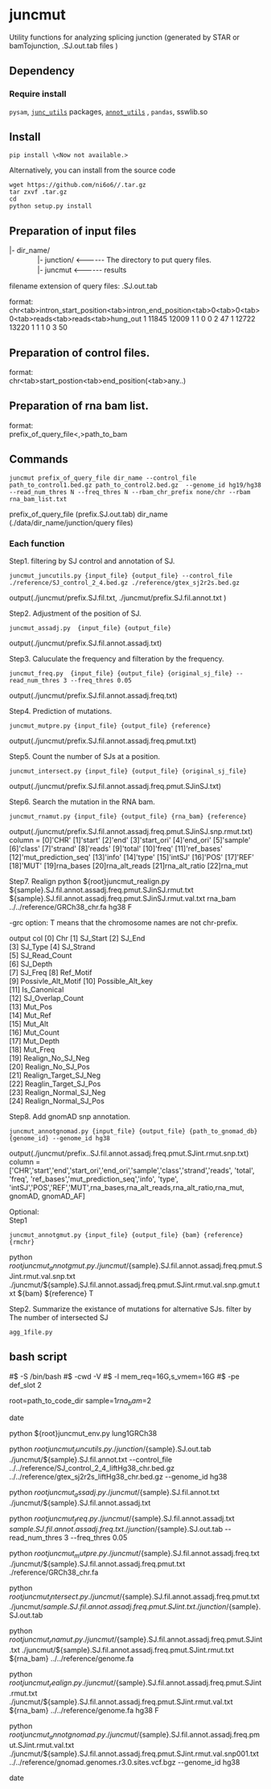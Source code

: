 # juncmut

Utility functions for analyzing splicing junction (generated by STAR or bamTojunction, .SJ.out.tab files )

## Dependency

### Require install
`pysam`, [`junc_utils`](https://github.com/friend1ws/junc_utils) packages, [`annot_utils`](https://github.com/friend1ws/annot_utils) , `pandas`, sswlib.so


## Install

```
pip install \<Now not available.>
```

Alternatively, you can install from the source code <Now not available.>
```
wget https://github.com/ni6o6//.tar.gz
tar zxvf .tar.gz
cd
python setup.py install
```

## Preparation of input files


|- dir_name/<br>
　　　　|- junction/    <------ The directory to put query files.<br>
　　　　|- juncmut  <------ results

filename extension of query files: .SJ.out.tab

format:<br>
chr\<tab>intron_start_position\<tab>intron_end_position\<tab>0\<tab>0\<tab>0\<tab>reads\<tab>reads\<tab>hung_out
1	11845	12009	1	1	0	0	2	47
1	12722	13220	1	1	1	0	3	50

## Preparation of control files.
format:<br>
chr\<tab>start_postion\<tab>end_position(\<tab>any..)

## Preparation of rna bam list.
format:<br>
prefix_of_query_file\<,>path_to_bam

## Commands

```
juncmut prefix_of_query_file dir_name --control_file path_to_control1.bed.gz path_to_control2.bed.gz  --genome_id hg19/hg38 --read_num_thres N --freq_thres N --rbam_chr_prefix none/chr --rbam rna_bam_list.txt
```
prefix_of_query_file (prefix.SJ.out.tab)
dir_name (./data/dir_name/junction/query files)

### Each function

Step1. filtering by SJ control and annotation of SJ.

```
juncmut_juncutils.py {input_file} {output_file} --control_file ./reference/SJ_control_2_4.bed.gz ./reference/gtex_sj2r2s.bed.gz
```
output(./juncmut/prefix.SJ.fil.txt, ./juncmut/prefix.SJ.fil.annot.txt )

Step2. Adjustment of the position of SJ.              
```
juncmut_assadj.py  {input_file} {output_file}
```
output(./juncmut/prefix.SJ.fil.annot.assadj.txt)


Step3. Caluculate the frequency and filteration by the frequency.       
```
juncmut_freq.py  {input_file} {output_file} {original_sj_file} --read_num_thres 3 --freq_thres 0.05
```
output(./juncmut/prefix.SJ.fil.annot.assadj.freq.txt)

Step4. Prediction of mutations.
```
juncmut_mutpre.py {input_file} {output_file} {reference}
```
output(./juncmut/prefix.SJ.fil.annot.assadj.freq.pmut.txt)

Step5. Count the number of SJs at a position.
```
juncmut_intersect.py {input_file} {output_file} {original_sj_file}
```
output(./juncmut/prefix.SJ.fil.annot.assadj.freq.pmut.SJinSJ.txt)

Step6. Search the mutation in the RNA bam.
```
juncmut_rnamut.py {input_file} {output_file} {rna_bam} {reference}
```
output(./juncmut/prefix.SJ.fil.annot.assadj.freq.pmut.SJinSJ.snp.rmut.txt)  
column =
[0]'CHR'
[1]'start'
[2]'end'
[3]'start_ori'
[4]'end_ori'
[5]'sample'
[6]'class'
[7]'strand'
[8]'reads'
[9]'total'
[10]'freq'
[11]'ref_bases'
[12]'mut_prediction_seq'
[13]'info'
[14]'type'
[15]'intSJ'
[16]'POS'
[17]'REF'
[18]'MUT'
[19]rna_bases
[20]rna_alt_reads
[21]rna_alt_ratio
[22]rna_mut

Step7. Realign
python ${root}juncmut_realign.py ${sample}.SJ.fil.annot.assadj.freq.pmut.SJinSJ.rmut.txt ${sample}.SJ.fil.annot.assadj.freq.pmut.SJinSJ.rmut.val.txt rna_bam ../../reference/GRCh38_chr.fa hg38 F

-grc option: T means that the chromosome names are not chr-prefix.

output col
[0] Chr	
[1] SJ_Start
[2] SJ_End	
[3] SJ_Type	
[4] SJ_Strand	
[5] SJ_Read_Count	
[6] SJ_Depth	
[7] SJ_Freq	
[8] Ref_Motif	
[9] Possivle_Alt_Motif
[10] Possible_Alt_key	
[11] Is_Canonical	
[12] SJ_Overlap_Count	
[13] Mut_Pos	
[14] Mut_Ref	
[15] Mut_Alt	
[16] Mut_Count	
[17] Mut_Depth	
[18] Mut_Freq	
[19] Realign_No_SJ_Neg	
[20] Realign_No_SJ_Pos	
[21] Realign_Target_SJ_Neg	
[22] Reaglin_Target_SJ_Pos	
[23] Realign_Normal_SJ_Neg	
[24] Realign_Normal_SJ_Pos

Step8. Add gnomAD snp annotation.
```
juncmut_annotgnomad.py {input_file} {output_file} {path_to_gnomad_db} {genome_id} --genome_id hg38
```
output(./juncmut/prefix..SJ.fil.annot.assadj.freq.pmut.SJint.rmut.snp.txt)
column = ['CHR','start','end','start_ori','end_ori','sample','class','strand','reads', 'total', 'freq', 'ref_bases','mut_prediction_seq','info', 'type', 'intSJ','POS','REF','MUT',rna_bases,rna_alt_reads,rna_alt_ratio,rna_mut, gnomAD, gnomAD_AF]


Optional:  
Step1
```
juncmut_annotgmut.py {input_file} {output_file} {bam} {reference} {rmchr}
```
python ${root}juncmut_annotgmut.py ./juncmut/${sample}.SJ.fil.annot.assadj.freq.pmut.SJint.rmut.val.snp.txt ./juncmut/${sample}.SJ.fil.annot.assadj.freq.pmut.SJint.rmut.val.snp.gmut.txt ${bam} ${reference} T

Step2. Summarize the existance of mutations for alternative SJs.
  filter by The number of intersected SJ
```
agg_1file.py
```




## bash script
#$ -S /bin/bash
#$ -cwd -V
#$ -l mem_req=16G,s_vmem=16G
#$ -pe def_slot 2

root=path_to_code_dir
sample=$1
rna_bam=$2

date

python ${root}juncmut_env.py lung1GRCh38

python ${root}juncmut_juncutils.py ./junction/${sample}.SJ.out.tab ./juncmut/${sample}.SJ.fil.annot.txt --control_file ../../reference/SJ_control_2_4_liftHg38_chr.bed.gz ../../reference/gtex_sj2r2s_liftHg38_chr.bed.gz --genome_id hg38

python ${root}juncmut_assadj.py ./juncmut/${sample}.SJ.fil.annot.txt ./juncmut/${sample}.SJ.fil.annot.assadj.txt

python ${root}juncmut_freq.py ./juncmut/${sample}.SJ.fil.annot.assadj.txt ${sample}.SJ.fil.annot.assadj.freq.txt ./junction/${sample}.SJ.out.tab --read_num_thres 3 --freq_thres 0.05

python ${root}juncmut_mutpre.py ./juncmut/${sample}.SJ.fil.annot.assadj.freq.txt ./juncmut/${sample}.SJ.fil.annot.assadj.freq.pmut.txt ./reference/GRCh38_chr.fa

python ${root}juncmut_intersect.py ./juncmut/${sample}.SJ.fil.annot.assadj.freq.pmut.txt ./juncmut/${sample}.SJ.fil.annot.assadj.freq.pmut.SJint.txt ./junction/${sample}.SJ.out.tab

python ${root}juncmut_rnamut.py ./juncmut/${sample}.SJ.fil.annot.assadj.freq.pmut.SJint.txt ./juncmut/${sample}.SJ.fil.annot.assadj.freq.pmut.SJint.rmut.txt ${rna_bam} ../../reference/genome.fa

python ${root}juncmut_realign.py ./juncmut/${sample}.SJ.fil.annot.assadj.freq.pmut.SJint.rmut.txt ./juncmut/${sample}.SJ.fil.annot.assadj.freq.pmut.SJint.rmut.val.txt ${rna_bam} ../../reference/genome.fa hg38 F

python ${root}juncmut_annotgnomad.py ./juncmut/${sample}.SJ.fil.annot.assadj.freq.pmut.SJint.rmut.val.txt ./juncmut/${sample}.SJ.fil.annot.assadj.freq.pmut.SJint.rmut.val.snp001.txt ../../reference/gnomad.genomes.r3.0.sites.vcf.bgz --genome_id hg38




date
